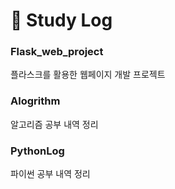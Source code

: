 # 🙌 Study Log

### Flask_web_project
플라스크를 활용한 웹페이지 개발 프로젝트

### Alogrithm
알고리즘 공부 내역 정리

### PythonLog
파이썬 공부 내역 정리
